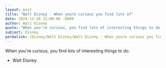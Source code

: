 ```yaml
---
layout: post
title: "Walt Disney - When youre curious you find lots of"
date: 2024-12-28 12:00:00 -0000
author: Walt Disney
quote: "When you're curious, you find lots of interesting things to do."
subject: Disney
permalink: /Disney/Walt Disney/Walt Disney - When youre curious you find lots of
---
```


When you're curious, you find lots of interesting things to do.

- Walt Disney
